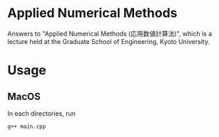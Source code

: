 # Applied Numerical Methods
Answers to "Applied Numerical Methods (応用数値計算法)", which is a lecture held at the Graduate School of Engineering, Kyoto University.

# Usage
## MacOS
In each directories, run
```
g++ main.cpp
```

